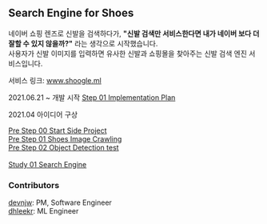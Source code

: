 ## Search Engine for Shoes
네이버 쇼핑 렌즈로 신발을 검색하다가, **"신발 검색만 서비스한다면 내가 네이버 보다 더 잘할 수 있지 않을까?"** 라는 생각으로 시작했습니다.<br>
사용자가 신발 이미지를 입력하면 유사한 신발과 쇼핑몰을 찾아주는 신발 검색 엔진 서비스입니다.<br>

서비스 링크: www.shoogle.ml<br>

2021.06.21 ~ 개발 시작
[Step 01 Implementation Plan](https://mapadubak.tistory.com/117)

2021.04 아이디어 구상

[Pre Step 00 Start Side Project](https://mapadubak.tistory.com/109)<br>
[Pre Step 01 Shoes Image Crawling](https://mapadubak.tistory.com/110)<br>
[Pre Step 02 Object Detection test](https://mapadubak.tistory.com/113)<br>
<br>
[Study 01 Search Engine](https://mapadubak.tistory.com/116)<br>

### Contributors
[devnjw](https://github.com/devnjw): PM, Software Engineer<br>
[dhleekr](https://github.com/dhleekr): ML Engineer
